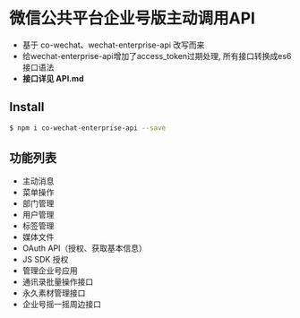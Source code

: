 # 微信公共平台企业号版主动调用API
* 基于 co-wechat、wechat-enterprise-api 改写而来
* 给wechat-enterprise-api增加了access_token过期处理, 所有接口转换成es6接口语法
* **接口详见 API.md**

## Install

```bash
$ npm i co-wechat-enterprise-api --save
```

## 功能列表
- 主动消息
- 菜单操作
- 部门管理
- 用户管理
- 标签管理
- 媒体文件
- OAuth API（授权、获取基本信息）
- JS SDK 授权
- 管理企业号应用
- 通讯录批量操作接口
- 永久素材管理接口
- 企业号摇一摇周边接口